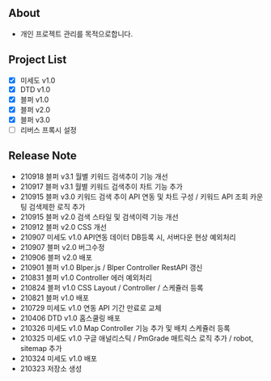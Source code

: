 ## About
- 개인 프로젝트 관리를 목적으로합니다.

## Project List
- [X] 미세도 v1.0 
- [X] DTD v1.0 
- [X] 블퍼 v1.0
- [X] 블퍼 v2.0
- [X] 블퍼 v3.0
- [ ] 리버스 프록시 설정

## Release Note
- 210918 블퍼 v3.1 월별 키워드 검색추이 기능 개선
- 210917 블퍼 v3.1 월별 키워드 검색추이 차트 기능 추가
- 210915 블퍼 v3.0 키워드 검색 추이 API 연동 및 차트 구성 / 키워드 API 조회 카운팅 검색제한 로직 추가
- 210915 블퍼 v2.0 검색 스타일 및 검색이력 기능 개선
- 210912 블퍼 v2.0 CSS 개선
- 210907 미세도 v1.0 API연동 데이터 DB등록 시, 서버다운 현상 예외처리
- 210907 블퍼 v2.0 버그수정
- 210906 블퍼 v2.0 배포
- 210901 블퍼 v1.0 Blper.js / Blper Controller RestAPI 갱신
- 210831 블퍼 v1.0 Controller 에러 예외처리
- 210824 블퍼 v1.0 CSS Layout / Controller / 스케쥴러 등록
- 210821 블퍼 v1.0 배포
- 210729 미세도 v1.0 연동 API 기간 만료로 교체 
- 210406 DTD v1.0 홈스쿨링 배포
- 210326 미세도 v1.0 Map Controller 기능 추가 및 배치 스케쥴러 등록
- 210325 미세도 v1.0 구글 애널리스틱 / PmGrade 매트릭스 로직 추가 / robot, sitemap 추가
- 210324 미세도 v1.0 배포
- 210323 저장소 생성